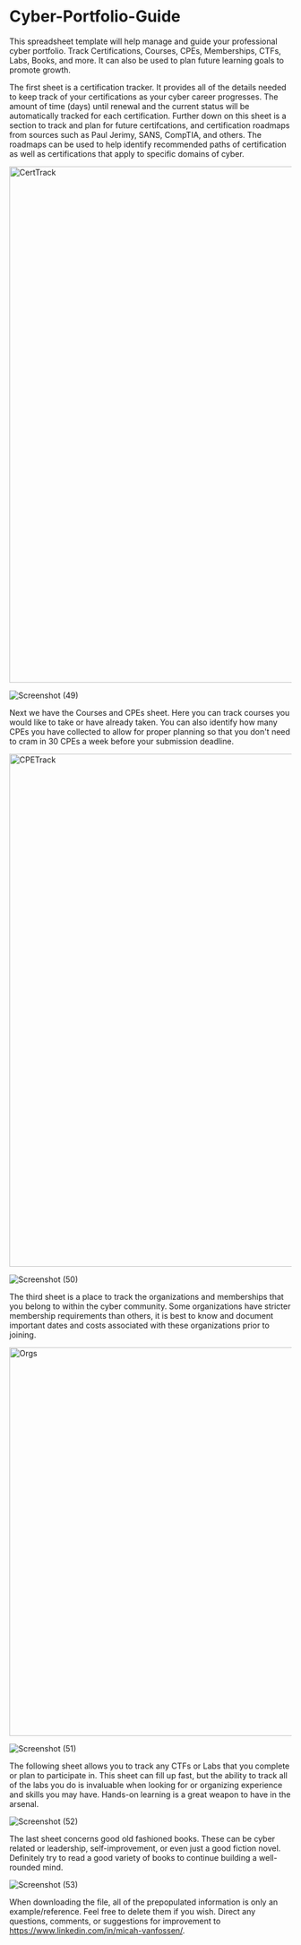 # Cyber-Portfolio-Guide
This spreadsheet template will help manage and guide your professional cyber portfolio. Track Certifications, Courses, CPEs, Memberships, CTFs, Labs, Books, and more. It can also be used to plan future learning goals to promote growth.

The first sheet is a certification tracker. It provides all of the details needed to keep track of your certifications as your cyber career progresses. The amount of time (days) until renewal and the current status will be automatically tracked for each certification. Further down on this sheet is a section to track and plan for future certifcations, and certification roadmaps from sources such as Paul Jerimy, SANS, CompTIA, and others. The roadmaps can be used to help identify recommended paths of certification as well as certifications that apply to specific domains of cyber.

<img width="922" alt="CertTrack" src="https://user-images.githubusercontent.com/102703911/208263526-5b3efb93-7ab8-4c17-93c2-0e4192706bd1.PNG">

![Screenshot (49)](https://user-images.githubusercontent.com/102703911/161410690-2f51901d-f80f-4ce5-bcc3-c8d75daf78c4.png)

Next we have the Courses and CPEs sheet. Here you can track courses you would like to take or have already taken. You can also identify how many CPEs you have collected to allow for proper planning so that you don't need to cram in 30 CPEs a week before your submission deadline.

<img width="916" alt="CPETrack" src="https://user-images.githubusercontent.com/102703911/208263530-67682793-a917-439c-a66c-298d0360b504.PNG">

![Screenshot (50)](https://user-images.githubusercontent.com/102703911/161411027-817db907-eaea-4a18-84b5-db942145bbaf.png)

The third sheet is a place to track the organizations and memberships that you belong to within the cyber community. Some organizations have stricter membership requirements than others, it is best to know and document important dates and costs associated with these organizations prior to joining.

<img width="694" alt="Orgs" src="https://user-images.githubusercontent.com/102703911/208263539-af710f1c-98b0-475c-88f0-6b9cf2c641d0.PNG">

![Screenshot (51)](https://user-images.githubusercontent.com/102703911/161411030-63711192-ad0a-4733-bfe5-75cb78b19e6b.png)

The following sheet allows you to track any CTFs or Labs that you complete or plan to participate in. This sheet can fill up fast, but the ability to track all of the labs you do is invaluable when looking for or organizing experience and skills you may have. Hands-on learning is a great weapon to have in the arsenal. 

![Screenshot (52)](https://user-images.githubusercontent.com/102703911/161411033-82ffa0d5-b164-4649-9535-0ba53954aceb.png)

The last sheet concerns good old fashioned books. These can be cyber related or leadership, self-improvement, or even just a good fiction novel. Definitely try to read a good variety of books to continue building a well-rounded mind.

![Screenshot (53)](https://user-images.githubusercontent.com/102703911/161411036-3082fcbb-982c-48ba-a42a-1ab83967e546.png)

When downloading the file, all of the prepopulated information is only an example/reference. Feel free to delete them if you wish. Direct any questions, comments, or suggestions for improvement to https://www.linkedin.com/in/micah-vanfossen/.

